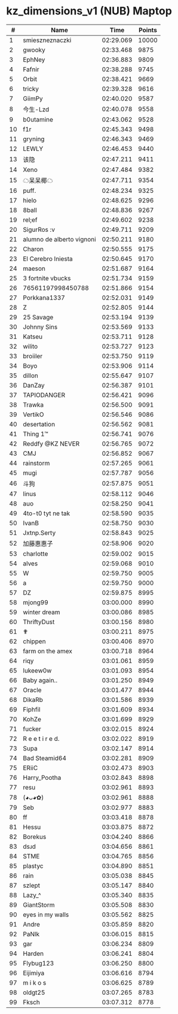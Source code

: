# kz_dimensions_v1 (NUB) Maptop

|  # | Name | Time | Points |
|-------------- | -------------- | -------------- | -------------- | 
| 1 | smieszneznaczki | 02:29.069 | 10000 | 
| 2 | gwooky | 02:33.468 | 9875 | 
| 3 | EphNey | 02:36.883 | 9809 | 
| 4 | Fafnir | 02:38.288 | 9745 | 
| 5 | Orbit | 02:38.421 | 9669 | 
| 6 | tricky | 02:39.328 | 9616 | 
| 7 | GiimPy | 02:40.020 | 9587 | 
| 8 | 今生-Lzd | 02:40.078 | 9558 | 
| 9 | b0utamine | 02:43.062 | 9528 | 
| 10 | f1r | 02:45.343 | 9498 | 
| 11 | gryning | 02:46.343 | 9469 | 
| 12 | LEWLY | 02:46.453 | 9440 | 
| 13 | 该隐 | 02:47.211 | 9411 | 
| 14 | Xeno | 02:47.484 | 9382 | 
| 15 | ☁呆呆椰☁ | 02:47.711 | 9354 | 
| 16 | puff. | 02:48.234 | 9325 | 
| 17 | hielo | 02:48.625 | 9296 | 
| 18 | 8ball | 02:48.836 | 9267 | 
| 19 | rel;ef | 02:49.602 | 9238 | 
| 20 | SigurRos :v | 02:49.711 | 9209 | 
| 21 | alumno de alberto vignoni | 02:50.211 | 9180 | 
| 22 | Charon | 02:50.555 | 9175 | 
| 23 | El Cerebro Iniesta | 02:50.645 | 9170 | 
| 24 | maeson | 02:51.687 | 9164 | 
| 25 | 3 fortnite vbucks | 02:51.734 | 9159 | 
| 26 | 76561197998450788 | 02:51.866 | 9154 | 
| 27 | Porkkana1337 | 02:52.031 | 9149 | 
| 28 | Z | 02:52.805 | 9144 | 
| 29 | 25 Savage | 02:53.194 | 9139 | 
| 30 | Johnny Sins | 02:53.569 | 9133 | 
| 31 | Katseu | 02:53.711 | 9128 | 
| 32 | wilito | 02:53.727 | 9123 | 
| 33 | broiiler | 02:53.750 | 9119 | 
| 34 | Boyo | 02:53.906 | 9114 | 
| 35 | dillon | 02:55.647 | 9107 | 
| 36 | DanZay | 02:56.387 | 9101 | 
| 37 | TAPIODANGER | 02:56.421 | 9096 | 
| 38 | Trawka | 02:56.500 | 9091 | 
| 39 | VertikO | 02:56.546 | 9086 | 
| 40 | desertation | 02:56.562 | 9081 | 
| 41 | Thing 1™ | 02:56.741 | 9076 | 
| 42 | Reddfy @KZ NEVER | 02:56.765 | 9072 | 
| 43 | CMJ | 02:56.852 | 9067 | 
| 44 | rainstorm | 02:57.265 | 9061 | 
| 45 | mugi | 02:57.787 | 9056 | 
| 46 | 斗狗 | 02:57.875 | 9051 | 
| 47 | linus | 02:58.112 | 9046 | 
| 48 | auo | 02:58.250 | 9041 | 
| 49 | 4to-t0 tyt ne tak | 02:58.590 | 9035 | 
| 50 | IvanB | 02:58.750 | 9030 | 
| 51 | Jxtnp.Serty | 02:58.843 | 9025 | 
| 52 | 加藤惠惠子 | 02:58.906 | 9020 | 
| 53 | charlotte | 02:59.002 | 9015 | 
| 54 | alves | 02:59.068 | 9010 | 
| 55 | W | 02:59.750 | 9005 | 
| 56 | a | 02:59.750 | 9000 | 
| 57 | DZ | 02:59.875 | 8995 | 
| 58 | mjong99 | 03:00.000 | 8990 | 
| 59 | winter dream | 03:00.086 | 8985 | 
| 60 | ThriftyDust | 03:00.156 | 8980 | 
| 61 | ✟ | 03:00.211 | 8975 | 
| 62 | chippen | 03:00.406 | 8970 | 
| 63 | farm on the amex | 03:00.718 | 8964 | 
| 64 | riqy | 03:01.061 | 8959 | 
| 65 | lukeew0w | 03:01.093 | 8954 | 
| 66 | Baby again.. | 03:01.250 | 8949 | 
| 67 | Oracle | 03:01.477 | 8944 | 
| 68 | DikaRb | 03:01.586 | 8939 | 
| 69 | Fiphfil | 03:01.609 | 8934 | 
| 70 | KohZe | 03:01.699 | 8929 | 
| 71 | fucker | 03:02.015 | 8924 | 
| 72 | R e e t i r e d. | 03:02.022 | 8919 | 
| 73 | Supa | 03:02.147 | 8914 | 
| 74 | Bad Steamid64 | 03:02.281 | 8909 | 
| 75 | ERiiC | 03:02.473 | 8903 | 
| 76 | Harry_Pootha | 03:02.843 | 8898 | 
| 77 | resu | 03:02.961 | 8893 | 
| 78 | (◕ᴗ◕✿) | 03:02.961 | 8888 | 
| 79 | Seb | 03:02.977 | 8883 | 
| 80 | ff | 03:03.418 | 8878 | 
| 81 | Hessu | 03:03.875 | 8872 | 
| 82 | Borekus | 03:04.240 | 8866 | 
| 83 | dsɹd | 03:04.656 | 8861 | 
| 84 | STME | 03:04.765 | 8856 | 
| 85 | plastyc | 03:04.890 | 8851 | 
| 86 | rain | 03:05.038 | 8845 | 
| 87 | szlept | 03:05.147 | 8840 | 
| 88 | Lazy_^ | 03:05.340 | 8835 | 
| 89 | GiantStorm | 03:05.508 | 8830 | 
| 90 | eyes in my walls | 03:05.562 | 8825 | 
| 91 | Andre | 03:05.859 | 8820 | 
| 92 | PaNlk | 03:06.015 | 8815 | 
| 93 | gar | 03:06.234 | 8809 | 
| 94 | Harden | 03:06.241 | 8804 | 
| 95 | Flybug123 | 03:06.250 | 8800 | 
| 96 | Eijimiya | 03:06.616 | 8794 | 
| 97 | m i k o s | 03:06.625 | 8789 | 
| 98 | oldgt25 | 03:07.265 | 8783 | 
| 99 | Fksch | 03:07.312 | 8778 | 

